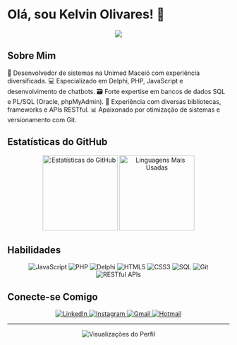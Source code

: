 # Olá, sou Kelvin Olivares! 👋

<div align="center">
  <img src="https://readme-typing-svg.herokuapp.com/?lines=Desenvolvedor+de+Sistemas;Especialista+em+Chatbots;Entusiasta+de+Banco+de+Dados&center=true&width=380&height=45">
</div>

## Sobre Mim

🚀 Desenvolvedor de sistemas na Unimed Maceió com experiência diversificada.
💻 Especializado em Delphi, PHP, JavaScript e desenvolvimento de chatbots.
🗃️ Forte expertise em bancos de dados SQL e PL/SQL (Oracle, phpMyAdmin).
🔧 Experiência com diversas bibliotecas, frameworks e APIs RESTful.
📊 Apaixonado por otimização de sistemas e versionamento com Git.

## Estatísticas do GitHub

<div align="center">
  <img src="https://github-readme-stats.vercel.app/api?username=KelvinOlivares&show_icons=true&count_private=true&hide=prs&theme=radical" alt="Estatísticas do GitHub" height="170"/>
  <img src="https://github-readme-stats.vercel.app/api/top-langs/?username=KelvinOlivares&layout=compact&theme=radical" alt="Linguagens Mais Usadas" height="170"/>
</div>

## Habilidades

<div align="center">
  <img src="https://img.shields.io/badge/-JavaScript-F7DF1E?style=flat-square&logo=javascript&logoColor=black" alt="JavaScript"/>
  <img src="https://img.shields.io/badge/-PHP-777BB4?style=flat-square&logo=php&logoColor=white" alt="PHP"/>
  <img src="https://img.shields.io/badge/-Delphi-EE1F35?style=flat-square&logo=delphi&logoColor=white" alt="Delphi"/>
  <img src="https://img.shields.io/badge/-HTML5-E34F26?style=flat-square&logo=html5&logoColor=white" alt="HTML5"/>
  <img src="https://img.shields.io/badge/-CSS3-1572B6?style=flat-square&logo=css3&logoColor=white" alt="CSS3"/>
  <img src="https://img.shields.io/badge/-SQL-4479A1?style=flat-square&logo=mysql&logoColor=white" alt="SQL"/>
  <img src="https://img.shields.io/badge/-Git-F05032?style=flat-square&logo=git&logoColor=white" alt="Git"/>
  <img src="https://img.shields.io/badge/-RESTful%20APIs-009688?style=flat-square&logo=fastapi&logoColor=white" alt="RESTful APIs"/>
</div>


## Conecte-se Comigo

<div align="center">
  <a href="https://br.linkedin.com/in/kelvinolivares" target="_blank">
    <img src="https://img.shields.io/badge/-LinkedIn-0077B5?style=for-the-badge&logo=linkedin&logoColor=white" alt="LinkedIn"/>
  </a>
  <a href="https://www.instagram.com/kelvinolivaresofc/" target="_blank">
    <img src="https://img.shields.io/badge/-Instagram-E4405F?style=for-the-badge&logo=instagram&logoColor=white" alt="Instagram"/>
  </a>
  <a href="mailto:kelvinolivares1999@gmail.com">
    <img src="https://img.shields.io/badge/-Gmail-D14836?style=for-the-badge&logo=gmail&logoColor=white" alt="Gmail"/>
  </a>
  <a href="mailto:kelvin_olivares@hotmail.com">
    <img src="https://img.shields.io/badge/-Hotmail-0078D4?style=for-the-badge&logo=microsoft-outlook&logoColor=white" alt="Hotmail"/>
  </a>
</div>

---

<div align="center">
  <img src="https://komarev.com/ghpvc/?username=KelvinOlivares&color=blueviolet&style=flat-square&label=Visualizações+do+Perfil" alt="Visualizações do Perfil"/>
</div>
